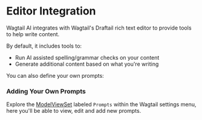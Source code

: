 # Editor Integration

Wagtail AI integrates with Wagtail's Draftail rich text editor to provide tools to help write content.

By default, it includes tools to:

* Run AI assisted spelling/grammar checks on your content
* Generate additional content based on what you're writing

You can also define your own prompts:

### Adding Your Own Prompts

Explore the [ModelViewSet](https://docs.wagtail.org/en/stable/reference/viewsets.html#modelviewset) labeled `Prompts` within the Wagtail settings menu, here you'll be able to view, edit and add new prompts.
